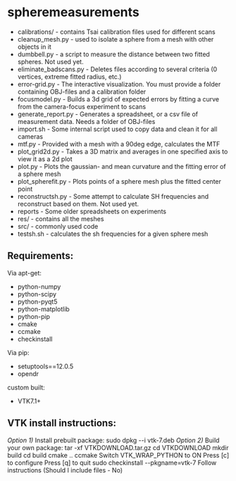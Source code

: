 # spheremeasurements

* calibrations/ - contains Tsai calibration files used for different scans
* cleanup_mesh.py - used to isolate a sphere from a mesh with other objects in it
* dumbbell.py - a script to measure the distance between two fitted spheres. Not used yet.
* eliminate_badscans.py - Deletes files according to several criteria (0 vertices, extreme fitted radius, etc.)
* error-grid.py - The interactive visualization. You must provide a folder containing OBJ-files and a calibration folder
* focusmodel.py - Builds a 3d grid of expected errors by fitting a curve from the camera-focus experiment to scans
* generate_report.py - Generates a spreadsheet, or a csv file of measurement data. Needs a folder of OBJ-files
* import.sh - Some internal script used to copy data and clean it for all cameras
* mtf.py - Provided with a mesh with a 90deg edge, calculates the MTF
* plot_grid2d.py - Takes a 3D matrix and averages in one specified axis to view it as a 2d plot
* plot.py - Plots the gaussian- and mean curvature and the fitting error of a sphere mesh
* plot_spherefit.py - Plots points of a sphere mesh plus the fitted center point
* reconstructsh.py - Some attempt to calculate SH frequencies and reconstruct based on them. Not used yet.
* reports - Some older spreadsheets on experiments
* res/ - contains all the meshes
* src/ - commonly used code
* testsh.sh - calculates the sh frequencies for a given sphere mesh

Requirements:
-------------
Via apt-get:
* python-numpy
* python-scipy
* python-pyqt5
* python-matplotlib
* python-pip
* cmake
* ccmake
* checkinstall

Via pip:
* setuptools==12.0.5
* opendr

custom built:
* VTK7.1+

VTK install instructions:
-------------------------
*Option 1)*
Install prebuilt package:
	sudo dpkg --i vtk-7.deb
*Option 2)*
Build your own package:
	tar -xf VTKDOWNLOAD.tar.gz
	cd VTKDOWNLOAD
	mkdir build
	cd build
	cmake ..
	ccmake
Switch VTK_WRAP_PYTHON to ON
Press [c] to configure
Press [q] to quit
	sudo checkinstall --pkgname=vtk-7
Follow instructions (Should I include files - No)
	
